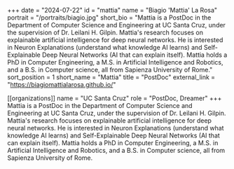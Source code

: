 +++ 
date = "2024-07-22" 
id = "mattia" 
name = "Biagio 'Mattia' La Rosa" 
portrait = "/portraits/biagio.jpg" 
short_bio = "Mattia is a PostDoc in the Department of Computer Science and Engineering at UC Santa Cruz, under the supervision of Dr. Leilani H. Gilpin. Mattia's research focuses on explainable artificial intelligence for  deep neural networks. He is interested in Neuron Explanations (understand what knowledge AI learns) and Self-Explainable Deep Neural Networks (AI that can explain itself). Mattia holds a PhD in Computer Engineering, a M.S. in Artificial Intelligence and Robotics, and a B.S. in Computer science, all from Sapienza University of Rome." 
sort_position = 1 
short_name = "Mattia" 
title = "PostDoc"
external_link = "https://biagiomattialarosa.github.io/"

[[organizations]] 
name = "UC Santa Cruz" 
role = "PostDoc, Dreamer" 
+++
Mattia is a PostDoc in the Department of Computer Science and Engineering at UC Santa Cruz, under the supervision of Dr. Leilani H. Gilpin. Mattia's research focuses on explainable artificial intelligence for  deep neural networks. He is interested in Neuron Explanations (understand what knowledge AI learns) and Self-Explainable Deep Neural Networks (AI that can explain itself). Mattia holds a PhD in Computer Engineering, a M.S. in Artificial Intelligence and Robotics, and a B.S. in Computer science, all from Sapienza University of Rome.

